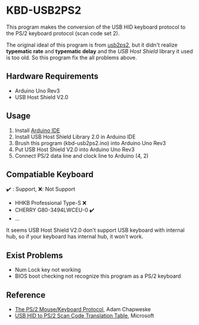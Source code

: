 # KBD-USB2PS2

This program makes the conversion of the USB HID keyboard protocol to the PS/2 keyboard protocol (scan code set 2).

The original ideal of this program is from [usb2ps2](https://github.com/limao693/usb2ps2), but it didn't realize **typematic rate** and  **typematic delay** and the *USB Host Shield* library it used is too old. So this program fix the all problems above.

## Hardware Requirements

* Arduino Uno Rev3
* USB Host Shield V2.0

## Usage

1. Install [Arduino IDE](https://www.arduino.cc/en/Main/Software)
2. Install USB Host Shield Library 2.0 in Arduino IDE
3. Brush this program (kbd-usb2ps2.ino) into Arduino Uno Rev3
4. Put USB Host Shield V2.0 into Arduino Uno Rev3
5. Connect PS/2 data line and clock line to Arduino (4, 2)

## Compatiable Keyboard

✔️ : Support, ❌: Not Support

* HHKB Professional Type-S ❌
* CHERRY G80-3494LWCEU-0 ✔️
* ...

It seems USB Host Shield V2.0 don't support USB keyboard with internal hub, so if your keyboard has internal hub, it won't work.

## Exist Problems

* Num Lock key not working
* BIOS boot checking not recognize this program as a PS/2 keyboard

## Reference

* [The PS/2 Mouse/Keyboard Protocol](https://www.avrfreaks.net/sites/default/files/PS2%20Keyboard.pdf), Adam Chapweske
* [USB HID to PS/2 Scan Code Translation Table](https://download.microsoft.com/download/1/6/1/161ba512-40e2-4cc9-843a-923143f3456c/translate.pdf), Microsoft
